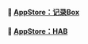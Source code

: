 #### 🎉 [AppStore：记录Box](https://apps.apple.com/cn/app/id1579304692)
#### 🔖 [AppStore：HAB](https://apps.apple.com/cn/app/id6446240226)
